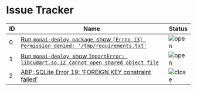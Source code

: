 # Issue Tracker
|ID|Name|Status|
|-|-|-|
|0|[Run `monai-deploy package`, show `[Errno 13] Permission denied: '/tmp/requirements.txt'`][0]|![open]
|1|[Run `monai-deploy`, show `ImportError: libcudart.so.12 cannot open shared object file`][1]|![open]
|2|[ABP: SQLite Error 19: 'FOREIGN KEY constraint failed'][2]|![close]

[0]: issue-00000.md
[1]: issue-00001.md
[2]: issue-00002.md

[open]: https://img.shields.io/badge/open-red
[close]: https://img.shields.io/badge/close-green